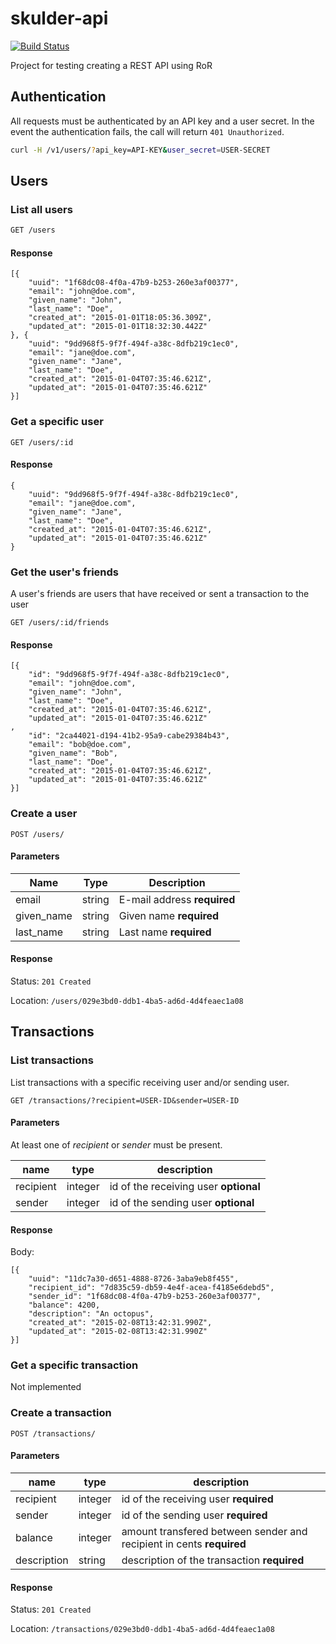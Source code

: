 skulder-api
===========
[![Build Status](https://travis-ci.org/gish/skulder-api.svg)](https://travis-ci.org/gish/skulder-api)

Project for testing creating a REST API using RoR

## Authentication
All requests must be authenticated by an API key and a user secret. In the event the authentication fails, the call will return `401 Unauthorized`.

```bash
curl -H /v1/users/?api_key=API-KEY&user_secret=USER-SECRET
```

## Users
### List all users
```bash
GET /users
```

#### Response
```
[{
    "uuid": "1f68dc08-4f0a-47b9-b253-260e3af00377",
    "email": "john@doe.com",
    "given_name": "John",
    "last_name": "Doe",
    "created_at": "2015-01-01T18:05:36.309Z",
    "updated_at": "2015-01-01T18:32:30.442Z"
}, {
    "uuid": "9dd968f5-9f7f-494f-a38c-8dfb219c1ec0",
    "email": "jane@doe.com",
    "given_name": "Jane",
    "last_name": "Doe",
    "created_at": "2015-01-04T07:35:46.621Z",
    "updated_at": "2015-01-04T07:35:46.621Z"
}]
```

### Get a specific user
```
GET /users/:id
```

#### Response
```
{
    "uuid": "9dd968f5-9f7f-494f-a38c-8dfb219c1ec0",
    "email": "jane@doe.com",
    "given_name": "Jane",
    "last_name": "Doe",
    "created_at": "2015-01-04T07:35:46.621Z",
    "updated_at": "2015-01-04T07:35:46.621Z"
}
```

### Get the user's friends
A user's friends are users that have received or sent a transaction to the user
```
GET /users/:id/friends
```

#### Response
```
[{
    "id": "9dd968f5-9f7f-494f-a38c-8dfb219c1ec0",
    "email": "john@doe.com",
    "given_name": "John",
    "last_name": "Doe",
    "created_at": "2015-01-04T07:35:46.621Z",
    "updated_at": "2015-01-04T07:35:46.621Z"
,
    "id": "2ca44021-d194-41b2-95a9-cabe29384b43",
    "email": "bob@doe.com",
    "given_name": "Bob",
    "last_name": "Doe",
    "created_at": "2015-01-04T07:35:46.621Z",
    "updated_at": "2015-01-04T07:35:46.621Z"
}]

```
### Create a user
```
POST /users/
```

#### Parameters
Name | Type | Description
---- | ---- | -----------
email | string | E-mail address **required**
given_name | string | Given name **required**
last_name | string | Last name **required**

#### Response
Status: `201 Created`

Location: `/users/029e3bd0-ddb1-4ba5-ad6d-4d4feaec1a08`

## Transactions

### List transactions
List transactions with a specific receiving user and/or sending user.

```
GET /transactions/?recipient=USER-ID&sender=USER-ID
```
#### Parameters
At least one of *recipient* or *sender* must be present.

name | type | description
-------|-------|--------------
recipient | integer | id of the receiving user **optional**
sender | integer | id of the sending user **optional**


#### Response
Body:
```
[{
    "uuid": "11dc7a30-d651-4888-8726-3aba9eb8f455",
    "recipient_id": "7d835c59-db59-4e4f-acea-f4185e6debd5",
    "sender_id": "1f68dc08-4f0a-47b9-b253-260e3af00377",
    "balance": 4200,
    "description": "An octopus",
    "created_at": "2015-02-08T13:42:31.990Z",
    "updated_at": "2015-02-08T13:42:31.990Z"
}]
```

### Get a specific transaction
Not implemented

### Create a transaction
```
POST /transactions/
```

#### Parameters
name | type | description
-------|-------|--------------
recipient | integer | id of the receiving user **required**
sender | integer | id of the sending user **required**
balance | integer | amount transfered between sender and recipient in cents **required**
description | string | description of the transaction **required**

#### Response
Status: `201 Created`

Location: `/transactions/029e3bd0-ddb1-4ba5-ad6d-4d4feaec1a08`
